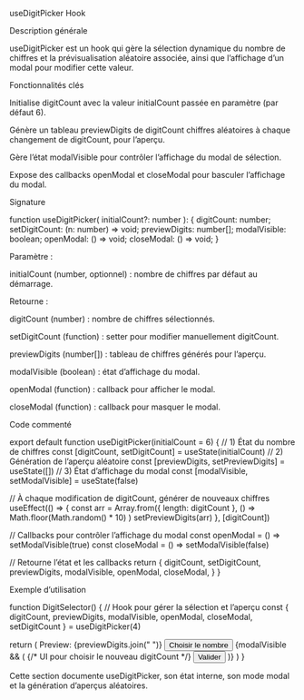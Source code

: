 useDigitPicker Hook

Description générale

useDigitPicker est un hook qui gère la sélection dynamique du nombre de chiffres et la prévisualisation aléatoire associée, ainsi que l’affichage d’un modal pour modifier cette valeur.

Fonctionnalités clés

Initialise digitCount avec la valeur initialCount passée en paramètre (par défaut 6).

Génère un tableau previewDigits de digitCount chiffres aléatoires à chaque changement de digitCount, pour l’aperçu.

Gère l’état modalVisible pour contrôler l’affichage du modal de sélection.

Expose des callbacks openModal et closeModal pour basculer l’affichage du modal.

Signature

function useDigitPicker(
  initialCount?: number
): {
  digitCount: number;
  setDigitCount: (n: number) => void;
  previewDigits: number[];
  modalVisible: boolean;
  openModal: () => void;
  closeModal: () => void;
}

Paramètre :

initialCount (number, optionnel) : nombre de chiffres par défaut au démarrage.

Retourne :

digitCount (number) : nombre de chiffres sélectionnés.

setDigitCount (function) : setter pour modifier manuellement digitCount.

previewDigits (number[]) : tableau de chiffres générés pour l’aperçu.

modalVisible (boolean) : état d’affichage du modal.

openModal (function) : callback pour afficher le modal.

closeModal (function) : callback pour masquer le modal.

Code commenté

export default function useDigitPicker(initialCount = 6) {
  // 1) État du nombre de chiffres
  const [digitCount, setDigitCount] = useState(initialCount)
  // 2) Génération de l’aperçu aléatoire
  const [previewDigits, setPreviewDigits] = useState([])
  // 3) État d’affichage du modal
  const [modalVisible, setModalVisible] = useState(false)

  // À chaque modification de digitCount, générer de nouveaux chiffres
  useEffect(() => {
    const arr = Array.from({ length: digitCount }, () =>
      Math.floor(Math.random() * 10)
    )
    setPreviewDigits(arr)
  }, [digitCount])

  // Callbacks pour contrôler l’affichage du modal
  const openModal = () => setModalVisible(true)
  const closeModal = () => setModalVisible(false)

  // Retourne l’état et les callbacks
  return {
    digitCount,
    setDigitCount,
    previewDigits,
    modalVisible,
    openModal,
    closeModal,
  }
}

Exemple d’utilisation

function DigitSelector() {
  // Hook pour gérer la sélection et l’aperçu
  const {
    digitCount,
    previewDigits,
    modalVisible,
    openModal,
    closeModal,
    setDigitCount
  } = useDigitPicker(4)

  return (
    <View>
      <Text>Preview: {previewDigits.join(" ")}</Text>
      <Button onPress={openModal}>Choisir le nombre</Button>
      {modalVisible && (
        <Modal>
          {/* UI pour choisir le nouveau digitCount */}
          <Slider
            value={digitCount}
            onValueChange={setDigitCount}
            minimumValue={1}
            maximumValue={10}
          />
          <Button onPress={closeModal}>Valider</Button>
        </Modal>
      )}
    </View>
  )
}

Cette section documente useDigitPicker, son état interne, son mode modal et la génération d’aperçus aléatoires.